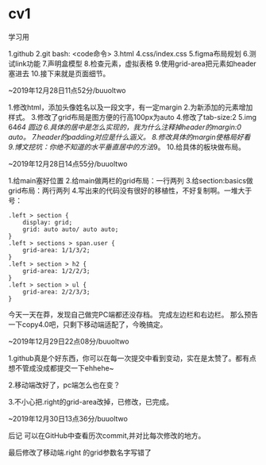 # cv1
学习用

1.github
2.git bash: <code命令>
3.html
4.css/index.css
5.figma布局规划
6.测试link功能
7.声明盒模型
8.检查元素，虚拟表格
9.使用grid-area把元素如header塞进去
10.接下来就是页面细节。

~2019年12月28日11点52分/buuoltwo

1.修改html，添加头像姓名以及一段文字，有一定margin
2.为新添加的元素增加样式。
3.修改了grid布局是图方便的行高100px为auto
4.修改了tab-size:2
5.img 64*64 圆边
6.具体的居中是怎么实现的，我为什么注释掉header的margin:0 auto。
7.header的padding对应是什么涵义。
8.修改具体的margin使格局好看
9.博文挖坑：你绝不知道的水平垂直居中的方法*9。
10.给具体的板块做布局。

~2019年12月28日14点55分/buuoltwo

1.给main塞好位置
2.给main做两栏的grid布局：一行两列
3.给section:basics做grid布局：两行两列
4.写出来的代码没有很好的移植性，不好复制啊。一堆大于号：
```
.left > section {
	display: grid;
	grid: auto auto/ auto auto;
}
.left > sections > span.user {
	grid-area: 1/1/3/2;
}
.left > section > h2 {
	grid-area: 1/2/2/3;
}
.left > section > ul {
	grid-area: 2/2/3/3;
}
```
今天一天在莽，发现自己做完PC端都还没存档。
完成左边栏和右边栏。
那么预告一下copy4.0吧，只剩下移动端适配了，今晚搞定。

~2019年12月29日22点08分/buuoltwo

1.github真是个好东西，你可以在每一次提交中看到变动，实在是太赞了。都有点想不管成没成都提交一下ehhehe~

2.移动端改好了，pc端怎么也在变？

3.不小心把.right的grid-area改掉，已修改，已完成。

~2019年12月30日13点36分/buuoltwo

后记 可以在GitHub中查看历次commit,并对比每次修改的地方。

最后修改了移动端.right 的grid参数名字写错了
